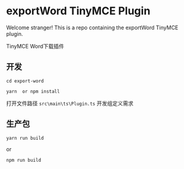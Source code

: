 # exportWord TinyMCE Plugin

Welcome stranger! This is a repo containing the exportWord TinyMCE plugin.

TinyMCE Word下载插件

## 开发

```
cd export-word

yarn  or npm install

```

打开文件路径 `src\main\ts\Plugin.ts` 开发组定义需求

## 生产包

```
yarn run build

```
or
```
npm run build
```
